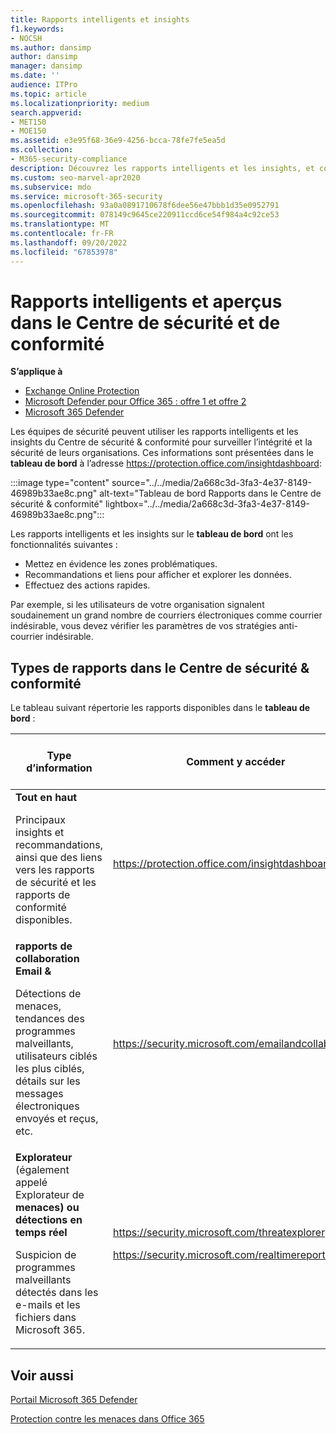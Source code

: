 ```yaml
---
title: Rapports intelligents et insights
f1.keywords:
- NOCSH
ms.author: dansimp
author: dansimp
manager: dansimp
ms.date: ''
audience: ITPro
ms.topic: article
ms.localizationpriority: medium
search.appverid:
- MET150
- MOE150
ms.assetid: e3e95f68-36e9-4256-bcca-78fe7fe5ea5d
ms.collection:
- M365-security-compliance
description: Découvrez les rapports intelligents et les insights, et comment les utiliser pour afficher et explorer des données et prendre des mesures rapides.
ms.custom: seo-marvel-apr2020
ms.subservice: mdo
ms.service: microsoft-365-security
ms.openlocfilehash: 93a0a0891710678f6dee56e47bbb1d35e0952791
ms.sourcegitcommit: 078149c9645ce220911ccd6ce54f984a4c92ce53
ms.translationtype: MT
ms.contentlocale: fr-FR
ms.lasthandoff: 09/20/2022
ms.locfileid: "67853978"
---
```

# <a name="smart-reports-and-insights-in-the-security--compliance-center"></a>Rapports intelligents et aperçus dans le Centre de sécurité et de conformité

**S’applique à**
- [Exchange Online Protection](exchange-online-protection-overview.md)
- [Microsoft Defender pour Office 365 : offre 1 et offre 2](defender-for-office-365.md)
- [Microsoft 365 Defender](../defender/microsoft-365-defender.md)

Les équipes de sécurité peuvent utiliser les rapports intelligents et les insights du Centre de sécurité & conformité pour surveiller l’intégrité et la sécurité de leurs organisations. Ces informations sont présentées dans le **tableau de bord** à l’adresse <https://protection.office.com/insightdashboard>:

:::image type="content" source="../../media/2a668c3d-3fa3-4e37-8149-46989b33ae8c.png" alt-text="Tableau de bord Rapports dans le Centre de sécurité & conformité" lightbox="../../media/2a668c3d-3fa3-4e37-8149-46989b33ae8c.png":::

Les rapports intelligents et les insights sur le **tableau de bord** ont les fonctionnalités suivantes :

- Mettez en évidence les zones problématiques.
- Recommandations et liens pour afficher et explorer les données.
- Effectuez des actions rapides.

Par exemple, si les utilisateurs de votre organisation signalent soudainement un grand nombre de courriers électroniques comme courrier indésirable, vous devez vérifier les paramètres de vos stratégies anti-courrier indésirable.

## <a name="types-of-reports-in-the-security--compliance-center"></a>Types de rapports dans le Centre de sécurité & conformité

Le tableau suivant répertorie les rapports disponibles dans le **tableau de bord** :

|Type d’information|Comment y accéder|Où aller pour en savoir plus|
|---|---|---|
|**Tout en haut** <p> Principaux insights et recommandations, ainsi que des liens vers les rapports de sécurité et les rapports de conformité disponibles.|<https://protection.office.com/insightdashboard>|[Rapports dans le Centre de conformité et sécurité](../../compliance/reports-in-security-and-compliance.md)|
|**rapports de collaboration Email &** <p> Détections de menaces, tendances des programmes malveillants, utilisateurs ciblés les plus ciblés, détails sur les messages électroniques envoyés et reçus, etc.|<https://security.microsoft.com/emailandcollabreport>|[Afficher les rapports sur la sécurité des e-mails](view-email-security-reports.md) <p> [Afficher les rapports pour Defender pour Office 365](view-reports-for-mdo.md)|
|**Explorateur** (également appelé Explorateur de **menaces) ou détections en temps réel** <p> Suspicion de programmes malveillants détectés dans les e-mails et les fichiers dans Microsoft 365.|<https://security.microsoft.com/threatexplorer> <p> <https://security.microsoft.com/realtimereports>|[Threat Explorer (et détections en temps réel)](threat-explorer.md)|

## <a name="related-topics"></a>Voir aussi

[Portail Microsoft 365 Defender](../defender/microsoft-365-defender-portal.md)

[Protection contre les menaces dans Office 365](protect-against-threats.md)
